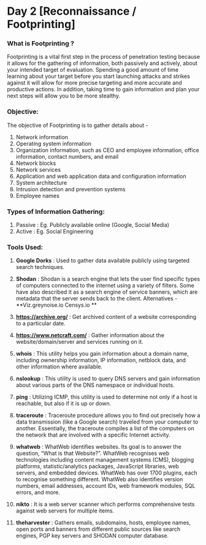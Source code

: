 # Day 2 [Reconnaissance / Footprinting]

### What is Footprinting ?
Footprinting is a vital first step in the process of penetration testing because it allows for
the gathering of information, both passively and actively, about your intended target of
evaluation. Spending a good amount of time learning about your target before you start
launching attacks and strikes against it will allow for more precise targeting and more
accurate and productive actions. In addition, taking time to gain information and plan
your next steps will allow you to be more stealthy.

### Objective:
The objective of Footprinting is to gather details about -
1. Network information
2. Operating system information
3. Organization information, such as CEO and employee information, office information, contact numbers, and email
4. Network blocks
5. Network services
6. Application and web application data and configuration information
7. System architecture
8. Intrusion detection and prevention systems
9. Employee names

### Types of Information Gathering:
1. Passive : Eg. Publicly available online  (Google, Social Media)
2. Active : Eg. Social Engineering

### Tools Used:
1. **Google Dorks** : Used to gather data available publicly using targeted search techniques.
2. **Shodan** : Shodan is a search engine that lets the user find specific types of computers connected to the internet using a variety of filters. Some have also described it as a search engine of service banners, which are metadata that the server sends back to the client.
Alternatives - **Viz.greynoise.io   Censys.io **

3. **https://archive.org/** : Get archived content of a website corresponding to a particular date.
4. **https://www.netcraft.com/** : Gather information about the website/domain/server and services running on it.
5. **whois** : This utility helps you gain information about a domain name, including ownership information, IP information, netblock data, and other information where available.
6. **nslookup** : This utility is used to query DNS servers and gain information about various parts of the DNS namespace or individual hosts. 
7. **ping** : Utilizing ICMP, this utility is used to determine not only if a host is reachable, but
also if it is up or down.
8. **traceroute** :  Traceroute procedure allows you to find out precisely how a data transmission (like a Google search) traveled from your computer to another. Essentially, the traceroute compiles a list of the computers on the network that are involved with a specific Internet activity.
9. **whatweb** : WhatWeb identifies websites. Its goal is to answer the question, “What is that Website?”. WhatWeb recognises web technologies including content management systems (CMS), blogging platforms, statistic/analytics packages, JavaScript libraries, web servers, and embedded devices. WhatWeb has over 1700 plugins, each to recognise something different. WhatWeb also identifies version numbers, email addresses, account IDs, web framework modules, SQL errors, and more.
10. **nikto** : It is a web server scanner which performs comprehensive tests against web servers for multiple items.
11. **theharvester** : Gathers emails, subdomains, hosts, employee names, open ports and banners from different public sources like search engines, PGP key servers and SHODAN computer database.
